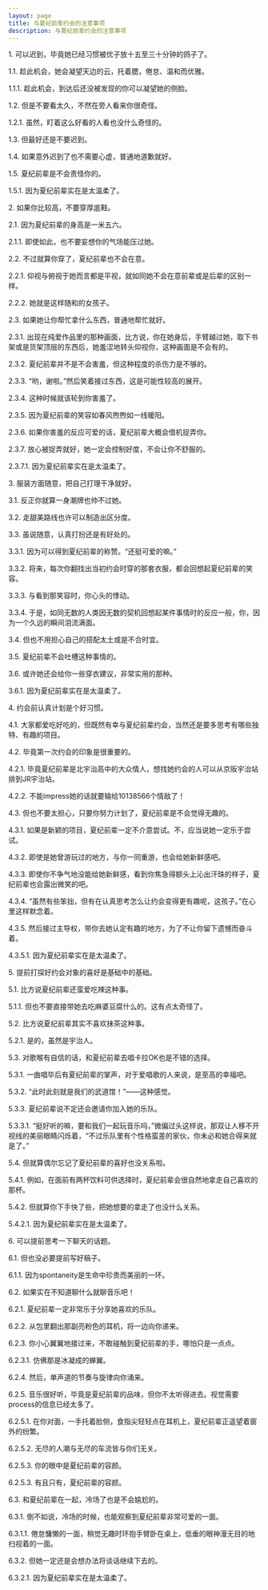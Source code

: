 ```yaml
---
layout: page
title: 与夏纪前辈约会的注意事项
description: 与夏纪前辈约会的注意事项
---
```


1\. 可以迟到，毕竟她已经习惯被优子放十五至三十分钟的鸽子了。

1.1. 趁此机会，她会凝望天边的云，托着腮，倦怠、温和而优雅。

1.1.1. 趁此机会，到达后还没被发现的你可以凝望她的侧脸。

1.2. 但是不要看太久，不然在旁人看来你很奇怪。

1.2.1. 虽然，盯着这么好看的人看也没什么奇怪的。

1.3. 但最好还是不要迟到。

1.4. 如果意外迟到了也不需要心虚，普通地道歉就好。

1.5. 夏纪前辈是不会责怪你的。

1.5.1. 因为夏纪前辈实在是太温柔了。



2\. 如果你比较高，不要穿厚底鞋。

2.1. 因为夏纪前辈的身高是一米五六。

2.1.1. 即使如此，也不要妄想你的气场能压过她。

2.2. 不过就算你穿了，夏纪前辈也不会在意。

2.2.1. 仰视与俯视于她而言都是平视，就如同她不会在意前辈或是后辈的区别一样。

2.2.2. 她就是这样随和的女孩子。

2.3. 如果她让你帮忙拿什么东西，普通地帮忙就好。

2.3.1. 出现在纯爱作品里的那种画面，比方说，你在她身后，手臂越过她，取下书架或是货架顶层的东西后，她羞涩地转头仰视你，这种画面是不会有的。

2.3.2. 夏纪前辈并不是不会害羞，但这种程度的杀伤力是不够的。

2.3.3. “哟，谢啦。”然后笑着接过东西，这是可能性较高的展开。

2.3.4. 这种时候就该轮到你害羞了。

2.3.5. 因为夏纪前辈的笑容如春风煦煦如一线暖阳。

2.3.6. 如果你害羞的反应可爱的话，夏纪前辈大概会借机捉弄你。

2.3.7. 放心被捉弄就好，她一定会控制好度，不会让你不舒服的。

2.3.7.1. 因为夏纪前辈实在是太温柔了。



3\. 服装方面随意，把自己打理干净就好。

3.1. 反正你就算一身潮牌也帅不过她。

3.2. 走甜美路线也许可以制造出区分度。

3.3. 虽说随意，认真打扮还是有好处的。

3.3.1. 因为可以得到夏纪前辈的称赞。“还挺可爱的嘛。”

3.3.2. 将来，每次你翻找出当初约会时穿的那套衣服，都会回想起夏纪前辈的笑容。

3.3.3. 与看到那笑容时，你心头的悸动。

3.3.4. 于是，如同无数的人类因无数的契机回想起某件事情时的反应一般，你，因为一个久远的瞬间泪流满面。

3.4. 但也不用担心自己的搭配太土或是不合时宜。

3.5. 夏纪前辈不会吐槽这种事情的。

3.6. 或许她还会给你一些穿衣建议，非常实用的那种。

3.6.1. 因为夏纪前辈实在是太温柔了。



4\. 约会前认真计划是个好习惯。

4.1. 大家都爱吃好吃的，但既然有幸与夏纪前辈约会，当然还是要多思考有哪些独特、有趣的项目。

4.2. 毕竟第一次约会的印象是很重要的。

4.2.1. 毕竟夏纪前辈是北宇治高中的大众情人，想找她约会的人可以从京阪宇治站排到JR宇治站。

4.2.2. 不能impress她的话就要输给10138566个情敌了！

4.3. 但也不要太担心，只要你努力计划了，夏纪前辈是不会觉得无趣的。

4.3.1. 如果是新颖的项目，夏纪前辈一定不介意尝试。不，应当说她一定乐于尝试。

4.3.2. 即使是她曾游玩过的地方，与你一同重游，也会给她新鲜感吧。

4.3.3. 即使你不争气地没能给她新鲜感，看到你焦急得额头上沁出汗珠的样子，夏纪前辈也会露出微笑的吧。

4.3.4. “虽然有些笨拙，但有在认真思考怎么让约会变得更有趣呢，这孩子。”在心里这样默念着。

4.3.5. 然后接过主导权，带你去她认定有趣的地方，为了不让你留下遗憾而奋斗着。

4.3.5.1. 因为夏纪前辈实在是太温柔了。



5\. 提前打探好约会对象的喜好是基础中的基础。

5.1. 比方说夏纪前辈还蛮爱吃辣这种事。

5.1.1. 但也不要直接带她去吃麻婆豆腐什么的。这有点太奇怪了。

5.2. 比方说夏纪前辈其实不喜欢抹茶这种事。

5.2.1. 是的，虽然是宇治人。

5.3. 对歌喉有自信的话，和夏纪前辈去唱卡拉OK也是不错的选择。

5.3.1. 一曲唱毕后有夏纪前辈的掌声，对于爱唱歌的人来说，是至高的幸福吧。

5.3.2. “此时此刻就是我们的武道馆！”——这种感觉。

5.3.3. 夏纪前辈说不定还会邀请你加入她的乐队。

5.3.3.1. “挺好听的嘛，要和我们一起玩音乐吗，”微偏过头这样说，那双让人移不开视线的美丽眼睛闪烁着，“不过乐队里有个性格蛮差的家伙，你未必和她合得来就是了。”

5.4. 但就算偶尔忘记了夏纪前辈的喜好也没关系啦。

5.4.1. 例如，在面前有两杯饮料可供选择时，夏纪前辈会很自然地拿走自己喜欢的那杯。

5.4.2. 但就算你下手快了些，把她想要的拿走了也没什么关系。

5.4.2.1. 因为夏纪前辈实在是太温柔了。



6\. 可以提前思考一下聊天的话题。

6.1. 但也没必要提前写好稿子。

6.1.1. 因为spontaneity是生命中珍贵而美丽的一环。

6.2. 如果实在不知道聊什么就聊音乐吧！

6.2.1. 夏纪前辈一定非常乐于分享她喜欢的乐队。

6.2.2. 从包里翻出那副亮粉色的耳机，将一边向你递来。

6.2.3. 你小心翼翼地接过来，不敢碰触到夏纪前辈的手，哪怕只是一点点。

6.2.3.1. 仿佛那是冰凝成的蝉翼。

6.2.4. 然后，单声道的节奏与旋律向你涌来。

6.2.5. 音乐很好听，毕竟是夏纪前辈的品味，但你不太听得进去。视觉需要process的信息已经太多了。

6.2.5.1. 在你对面，一手托着脸侧，食指尖轻轻点在耳机上，夏纪前辈正遥望着窗外的纷繁。

6.2.5.2. 无尽的人潮与无尽的车流皆与你们无关。

6.2.5.3. 你的眼中是夏纪前辈的容颜。

6.2.5.3. 有且只有，夏纪前辈的容颜。

6.3. 和夏纪前辈在一起，冷场了也是不会尴尬的。

6.3.1. 倒不如说，冷场的时候，也能观察到夏纪前辈非常可爱的一面。

6.3.1.1. 倦怠慵懒的一面，稍觉无趣时环抱手臂卧在桌上，低垂的眼神漫无目的地扫视着的一面。

6.3.2. 但她一定还是会想办法将谈话继续下去的。

6.3.2.1. 因为夏纪前辈实在是太温柔了。






